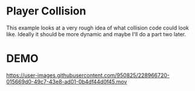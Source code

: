 # Player Collision

This example looks at a very rough idea of what collision code could look like. Ideally it should be more dynamic and maybe I'll do a part two later.

# DEMO


https://user-images.githubusercontent.com/950825/228966720-015669d0-49c7-43e8-ad01-0b4df44d0f45.mov

